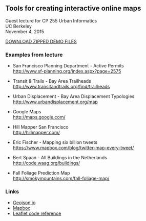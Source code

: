 Tools for creating interactive online maps
-----

Guest lecture for CP 255 Urban Informatics  
UC Berkeley  
November 4, 2015

[DOWNLOAD ZIPPED DEMO FILES](https://www.dropbox.com/s/j5lotg4zm24o664/web-mapping-demo-files.zip?dl=0)

### Examples from lecture

* San Francisco Planning Department - Active Permits  
  http://www.sf-planning.org/index.aspx?page=2575

* Transit & Trails - Bay Area Trailheads  
  http://www.transitandtrails.org/find/trailheads

* Urban Displacement - Bay Area Displacement Typologies  
  http://www.urbandisplacement.org/map

* Google Maps  
  http://maps.google.com/

* Hill Mapper San Francisco  
  http://hillmapper.com/

* Eric Fischer - Mapping six billion tweets  
  https://www.mapbox.com/blog/twitter-map-every-tweet/

* Bert Spaan - All Buildings in the Netherlands  
  http://code.waag.org/buildings/

* Fall Foliage Prediction Map  
  http://smokymountains.com/fall-foliage-map/


### Links

* [Geojson.io](http://geojson.io)
* [Mapbox](http://mapbox.com)
* [Leaflet code reference](http://leafletjs.com/reference.html)